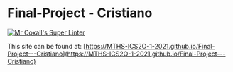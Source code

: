 # Final-Project - Cristiano

[![Mr Coxall's Super Linter](https://github.com/MTHS-ICS2O-1-2021/Final-Project---Cristiano/workflows/Mr%20Coxall's%20Super%20Linter/badge.svg)](https://github.com/MTHS-ICS2O-1-2021/Final-Project---Cristiano/actions)

This site can be found at: [https://MTHS-ICS2O-1-2021.github.io/Final-Project---Cristiano](https://MTHS-ICS2O-1-2021.github.io/Final-Project---Cristiano)
